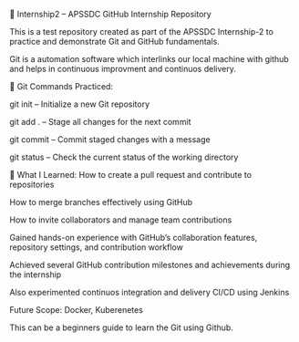 🚀 Internship2 – APSSDC GitHub Internship Repository

This is a test repository created as part of the APSSDC Internship-2 to practice and demonstrate Git and GitHub fundamentals.

Git is a automation software which interlinks our local machine with github and helps in continuous improvment and continuos delivery.

🔧 Git Commands Practiced:

git init – Initialize a new Git repository

git add . – Stage all changes for the next commit

git commit – Commit staged changes with a message

git status – Check the current status of the working directory

🌟 What I Learned:
How to create a pull request and contribute to repositories

How to merge branches effectively using GitHub

How to invite collaborators and manage team contributions

Gained hands-on experience with GitHub’s collaboration features, repository settings, and contribution workflow

Achieved several GitHub contribution milestones and achievements during the internship

Also experimented continuos integration and delivery CI/CD using Jenkins

Future Scope: Docker, Kuberenetes

This can be a beginners guide to learn the Git using Github.
